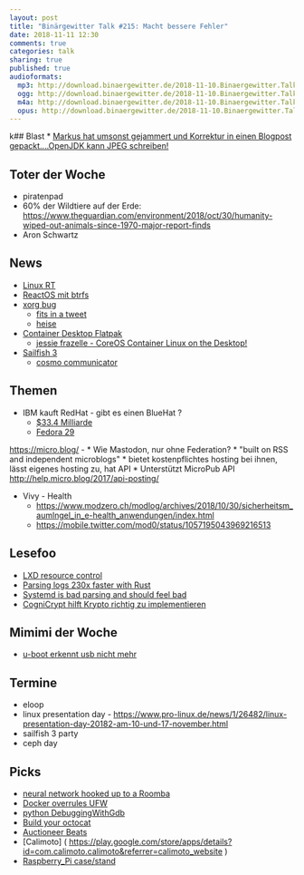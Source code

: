 ```yaml
---
layout: post
title: "Binärgewitter Talk #215: Macht bessere Fehler"
date: 2018-11-11 12:30
comments: true
categories: talk
sharing: true
published: true
audioformats:
  mp3: http://download.binaergewitter.de/2018-11-10.Binaergewitter.Talk.215.mp3
  ogg: http://download.binaergewitter.de/2018-11-10.Binaergewitter.Talk.215.ogg
  m4a: http://download.binaergewitter.de/2018-11-10.Binaergewitter.Talk.215.m4a
  opus: http://download.binaergewitter.de/2018-11-10.Binaergewitter.Talk.215.opus
---
```

k## Blast
    * [Markus hat umsonst gejammert und Korrektur in einen Blogpost gepackt....OpenJDK kann JPEG schreiben! ]( 
https://www.mynethome.de/2018/10/25/jpg-with-openjdk/ )

## Toter der Woche
* piratenpad
* 60% der Wildtiere auf der Erde: https://www.theguardian.com/environment/2018/oct/30/humanity-wiped-out-animals-since-1970-major-report-finds
* Aron Schwartz


## News
- [Linux RT]( https://www.heise.de/newsticker/meldung/Open-Source-Summit-Europe-Realtime-Erweiterungen-bald-im-Linux-Kernel-4202842.html )
- [ReactOS mit btrfs]( https://www.heise.de/newsticker/meldung/Windows-Klon-ReactOS-0-4-10-bootet-jetzt-auch-von-Btrfs-Partitionen-4215804.html )
- [xorg bug]( https://cve.mitre.org/cgi-bin/cvename.cgi?name=CVE-2018-14665 )
  * [fits in a tweet]( https://twitter.com/hackerfantastic/status/1055517801224396800 )
  * [heise]( https://www.heise.de/ix/meldung/Aufgesperrt-Root-Rechte-mit-X-Org-4205684.html )
- [Container Desktop Flatpak](https://www.opencontainers.org/blog/2018/11/07/bringing-oci-images-to-the-desktop-with-flatpak )
  * [jessie frazelle - CoreOS Container Linux on the Desktop!]( https://www.youtube.com/watch?v=gES4-X6y278 )
- [Sailfish 3]( https://blog.jolla.com/sailfish3/ )
  * [cosmo communicator]( https://www.indiegogo.com/projects/cosmo-communicator#/ )

## Themen
- IBM kauft RedHat - gibt es einen BlueHat ?
  * [$33.4 Milliarde]( https://www.bloomberg.com/news/articles/2018-10-28/ibm-is-said-to-near-deal-to-acquire-software-maker-red-hat )
  * [Fedora 29]( https://www.heise.de/newsticker/meldung/Fedora-29-Modularer-schicker-und-mit-neuem-Distributions-Ansatz-4207159.html )

https://micro.blog/ - 
    * Wie Mastodon, nur ohne Federation?
    * "built on RSS and independent microblogs"
    * bietet kostenpflichtes hosting bei ihnen, lässt eigenes hosting zu, hat API
    * Unterstützt MicroPub API http://help.micro.blog/2017/api-posting/

* Vivy - Health
  - https://www.modzero.ch/modlog/archives/2018/10/30/sicherheitsm_aumlngel_in_e-health_anwendungen/index.html
  - https://mobile.twitter.com/mod0/status/1057195043969216513 

## Lesefoo
- [LXD resource control]( https://stgraber.org/2016/03/26/lxd-2-0-resource-control-412/ )
- [Parsing logs 230x faster with Rust]( https://andre.arko.net/2018/10/25/parsing-logs-230x-faster-with-rust/ )
- [Systemd is bad parsing and should feel bad]( https://blog.erratasec.com/2018/10/systemd-is-bad-parsing-and-should-feel.html )
- [CogniCrypt hilft Krypto richtig zu implementieren]( https://www.heise.de/developer/artikel/CogniCrypt-Kryptografie-richtig-nutzen-4211551.html )

## Mimimi der Woche
- [u-boot erkennt usb nicht mehr](https://twitter.com/l33tname/status/1059875871283208192 )

## Termine
* eloop
* linux presentation day - https://www.pro-linux.de/news/1/26482/linux-presentation-day-20182-am-10-und-17-november.html
* sailfish 3 party 
* ceph day

## Picks

- [neural network hooked up to a Roomba]( https://twitter.com/Smingleigh/status/1060325665671692288 )
- [Docker overrules UFW]( https://chjdev.com/2016/06/08/docker-ufw/ )
- [python DebuggingWithGdb]( https://wiki.python.org/moin/DebuggingWithGdb )
- [Build your octocat]( https://myoctocat.com/build-your-octocat/ )
- [Auctioneer Beats]( https://twitter.com/AuctioneerBeats )
- [Calimoto] ( https://play.google.com/store/apps/details?id=com.calimoto.calimoto&referrer=calimoto_website )
- [Raspberry_Pi case/stand]( https://twitter.com/revspacenl/status/1060922142987038721 )





